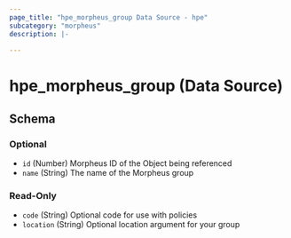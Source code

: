 ```yaml
---
page_title: "hpe_morpheus_group Data Source - hpe"
subcategory: "morpheus"
description: |-
  
---
```

# hpe_morpheus_group (Data Source)





<!-- schema generated by tfplugindocs -->
## Schema

### Optional

- `id` (Number) Morpheus ID of the Object being referenced
- `name` (String) The name of the Morpheus group

### Read-Only

- `code` (String) Optional code for use with policies
- `location` (String) Optional location argument for your group


